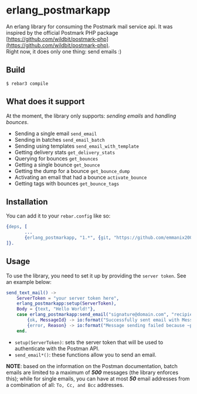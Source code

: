 erlang_postmarkapp
=====

An erlang library for consuming the Postmark mail service api. 
It was inspired by the official Postmark PHP package 
[https://github.com/wildbit/postmark-php](https://github.com/wildbit/postmark-php).   
Right now, it does only one thing: send emails :)

Build
-----

    $ rebar3 compile

What does it support
------------    
At the moment, the library only supports: _sending emails_ and _handling bounces_.

- Sending a single email `send_email`
- Sending in batches `send_email_batch`
- Sending using templates `send_email_with_template`
- Getting delivery stats `get_delivery_stats`
- Querying for bounces `get_bounces`
- Getting a single bounce `get_bounce`
- Getting the dump for a bounce `get_bounce_dump`
- Activating an email that had a bounce `activate_bounce`
- Getting tags with bounces `get_bounce_tags`

Installation
--------
You can add it to your `rebar.config` like so:    

```erlang
{deps, [
       ...
       {erlang_postmarkapp, "1.*", {git, "https://github.com/emmanix2002/erlang_postmarkapp.git", {branch, "master"}}}
]}.
```

Usage
-------
To use the library, you need to set it up by providing the `server token`. 
See an example below:    

```erlang
send_text_mail() ->
    ServerToken = "your server token here",
    erlang_postmarkapp:setup(ServerToken),
    Body = {text, "Hello World!"},
    case erlang_postmarkapp:send_email("signature@domain.com", "recipient@example.com", "A good example", Body) of
        {ok, MessageId} -> io:format("Successfully sent email with MessageID ~p~n", [MessageId]);
        {error, Reason} -> io:format("Message sending failed because ~p~n", [Reason])
    end.
```

- `setup(ServerToken)`: sets the server token that will be used to authenticate with the Postman API.
- `send_email*()`: these functions allow you to send an email.    

**NOTE**: based on the information on the Postman documentation, batch emails are limited to a maximum of 
_**500**_ messages (the library enforces this); while for single emails, you can have at most _**50**_ email 
addresses from a combination of all: `To, Cc, and Bcc` addresses.